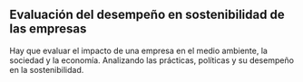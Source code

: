 ## Evaluación del desempeño en sostenibilidad de las empresas

Hay que evaluar el impacto de una empresa en el medio ambiente, la sociedad y la economía. Analizando las prácticas, políticas y su desempeño en la sostenibilidad.

